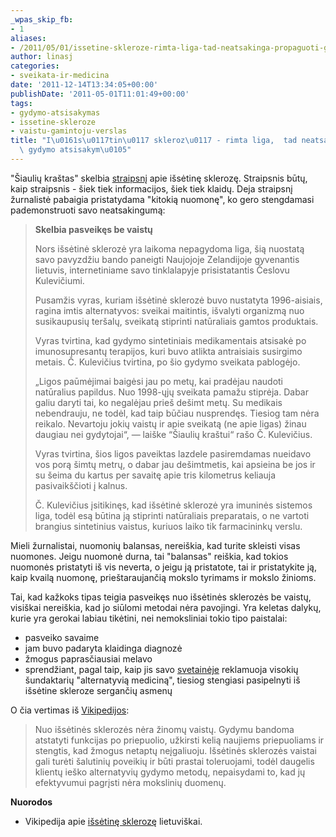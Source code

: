 ```yaml
---
_wpas_skip_fb:
- 1
aliases:
- /2011/05/01/issetine-skleroze-rimta-liga-tad-neatsakinga-propaguoti-gydymo-atisakyma/
author: linasj
categories:
- sveikata-ir-medicina
date: '2011-12-14T13:34:05+00:00'
publishDate: '2011-05-01T11:01:49+00:00'
tags:
- gydymo-atsisakymas
- issetine-skleroze
- vaistu-gamintoju-verslas
title: "I\u0161s\u0117tin\u0117 skleroz\u0117 - rimta liga,  tad neatsakinga propaguoti\
  \ gydymo atsisakym\u0105"
---
```

"Šiaulių kraštas" skelbia [straipsnį](http://www.skrastas.lt/?data=2011-04-26&rub=1065924821&id=1303744721) apie išsėtinę sklerozę. Straipsnis būtų, kaip straipsnis - šiek tiek informacijos, šiek tiek klaidų. Deja straipsnį žurnalistė pabaigia pristatydama "kitokią nuomonę", ko gero stengdamasi pademonstruoti savo neatsakingumą:

> 
> 
> **Skelbia pasveikęs be vaistų**
> 
> Nors išsėtinė sklerozė yra laikoma nepagydoma liga, šią nuostatą savo pavyzdžiu bando paneigti Naujojoje Zelandijoje gyvenantis lietuvis, internetiniame savo tinklalapyje prisistatantis Česlovu Kulevičiumi.
> 
> Pusamžis vyras, kuriam išsėtinė sklerozė buvo nustatyta 1996-aisiais, ragina imtis alternatyvos: sveikai maitintis, išvalyti organizmą nuo susikaupusių teršalų, sveikatą stiprinti natūraliais gamtos produktais.
> 
> Vyras tvirtina, kad gydymo sintetiniais medikamentais atsisakė po imunosupresantų terapijos, kuri buvo atlikta antraisiais susirgimo metais. Č. Kulevičius tvirtina, po šio gydymo sveikata pablogėjo.
> 
> „Ligos paūmėjimai baigėsi jau po metų, kai pradėjau naudoti natūralius papildus. Nuo 1998-ųjų sveikata pamažu stiprėja. Dabar galiu daryti tai, ko negalėjau prieš dešimt metų. Su medikais nebendrauju, ne todėl, kad taip būčiau nusprendęs. Tiesiog tam nėra reikalo. Nevartoju jokių vaistų ir apie sveikatą (ne apie ligas) žinau daugiau nei gydytojai“, — laiške “Šiaulių kraštui“ rašo Č. Kulevičius.
> 
> Vyras tvirtina, šios ligos paveiktas lazdele pasiremdamas nueidavo vos porą šimtų metrų, o dabar jau dešimtmetis, kai apsieina be jos ir su šeima du kartus per savaitę apie tris kilometrus keliauja pasivaikščioti į kalnus.
> 
> Č. Kulevičius įsitikinęs, kad išsėtinė sklerozė yra imuninės sistemos liga, todėl esą būtina ją stiprinti natūraliais preparatais, o ne vartoti brangius sintetinius vaistus, kuriuos laiko tik farmacininkų verslu.
> 
> 


Mieli žurnalistai, nuomonių balansas, nereiškia, kad turite skleisti visas nuomones. Jeigu nuomonė durna, tai "balansas" reiškia, kad tokios nuomonės pristatyti iš vis neverta, o jeigu ją pristatote, tai ir pristatykite ją, kaip kvailą nuomonę, prieštaraujančią mokslo tyrimams ir mokslo žinioms.

Tai, kad kažkoks tipas teigia pasveikęs nuo išsėtinės sklerozės be vaistų, visiškai nereiškia, kad jo siūlomi metodai nėra pavojingi. Yra keletas dalykų, kurie yra gerokai labiau tikėtini, nei nemoksliniai tokio tipo paistalai:
* pasveiko savaime
* jam buvo padaryta klaidinga diagnozė
* žmogus paprasčiausiai melavo
* sprendžiant, pagal taip, kaip jis savo [svetainėje](http://is.kulvis.com/) reklamuoja visokių šundaktarių "alternatyvią mediciną", tiesiog stengiasi pasipelnyti iš išsėtine skleroze sergančių asmenų


O čia vertimas iš [Vikipedijos](http://en.wikipedia.org/wiki/Multiple_sclerosis):

> Nuo išsėtinės sklerozės nėra žinomų vaistų. Gydymu bandoma atstatyti funkcijas po priepuolio, užkirsti kelią naujiems priepuoliams ir stengtis, kad žmogus netaptų neįgaliuoju. Išsėtinės sklerozės vaistai gali turėti šalutinių poveikių ir būti prastai toleruojami, todėl daugelis klientų ieško alternatyvių gydymo metodų, nepaisydami to, kad jų efektyvumui pagrįsti nėra mokslinių duomenų.


**Nuorodos**
* Vikipedija apie [išsėtinę sklerozę](http://lt.wikipedia.org/wiki/I%C5%A1s%C4%97tin%C4%97_skleroz%C4%97) lietuviškai.


